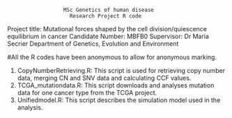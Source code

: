                       MSc Genetics of human disease
                        Research Project R code
Project title: Mutational forces shaped by the cell division/quiescence equilibrium in cancer
                   Candidate Number: MBFB0
                 Supervisor: Dr Maria Secrier 
            Department of Genetics, Evolution and Environment 
                 
#All the R codes have been anonymous to allow for anonymous marking.

1. CopyNumberRetrieving.R: This script is used for retrieving copy number data, merging CN and SNV data and calculating CCF values.
2. TCGA_mutationdata.R: This script downloads and analyses mutation data for one cancer type from the TCGA project.
3. Unifiedmodel.R: This script describes the simulation model used in the analysis.
